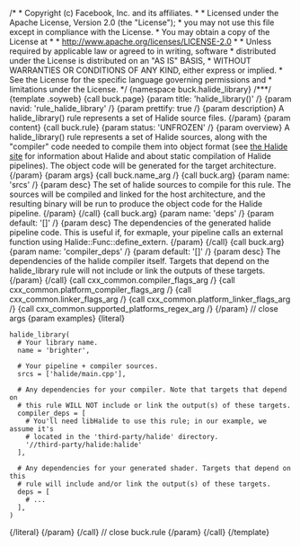 /\* \* Copyright (c) Facebook, Inc. and its affiliates. \* \* Licensed
under the Apache License, Version 2.0 (the \"License\"); \* you may not
use this file except in compliance with the License. \* You may obtain a
copy of the License at \* \* http://www.apache.org/licenses/LICENSE-2.0
\* \* Unless required by applicable law or agreed to in writing,
software \* distributed under the License is distributed on an \"AS IS\"
BASIS, \* WITHOUT WARRANTIES OR CONDITIONS OF ANY KIND, either express
or implied. \* See the License for the specific language governing
permissions and \* limitations under the License. \*/ {namespace
buck.halide_library} /\*\*\*/ {template .soyweb} {call buck.page} {param
title: \'halide_library()\' /} {param navid: \'rule_halide_library\' /}
{param prettify: true /} {param description} A halide_library() rule
represents a set of Halide source files. {/param} {param content} {call
buck.rule} {param status: \'UNFROZEN\' /} {param overview} A
halide_library() rule represents a set of Halide sources, along with the
\"compiler\" code needed to compile them into object format (see [the
Halide site](http://halide-lang.org) for information about Halide and
about static compilation of Halide pipelines). The object code will be
generated for the target architecture. {/param} {param args} {call
buck.name_arg /} {call buck.arg} {param name: \'srcs\' /} {param desc}
The set of halide sources to compile for this rule. The sources will be
compiled and linked for the host architecture, and the resulting binary
will be run to produce the object code for the Halide pipeline. {/param}
{/call} {call buck.arg} {param name: \'deps\' /} {param default:
\'\[\]\' /} {param desc} The dependencies of the generated halide
pipeline code. This is useful if, for exmaple, your pipeline calls an
external function using Halide::Func::define_extern. {/param} {/call}
{call buck.arg} {param name: \'compiler_deps\' /} {param default:
\'\[\]\' /} {param desc} The dependencies of the halide compiler itself.
Targets that depend on the halide_library rule will not include or link
the outputs of these targets. {/param} {/call} {call
cxx_common.compiler_flags_arg /} {call
cxx_common.platform_compiler_flags_arg /} {call
cxx_common.linker_flags_arg /} {call
cxx_common.platform_linker_flags_arg /} {call
cxx_common.supported_platforms_regex_arg /} {/param} // close args
{param examples} {literal}

``` {.prettyprint .lang-py}
halide_library(
  # Your library name.
  name = 'brighter',

  # Your pipeline + compiler sources.
  srcs = ['halide/main.cpp'],

  # Any dependencies for your compiler. Note that targets that depend on
  # this rule WILL NOT include or link the output(s) of these targets.
  compiler_deps = [
    # You'll need libHalide to use this rule; in our example, we assume it's
    # located in the 'third-party/halide' directory.
    '//third-party/halide:halide'
  ],

  # Any dependencies for your generated shader. Targets that depend on this
  # rule will include and/or link the output(s) of these targets.
  deps = [
    # ...
  ],
)
```

{/literal} {/param} {/call} // close buck.rule {/param} {/call}
{/template}

